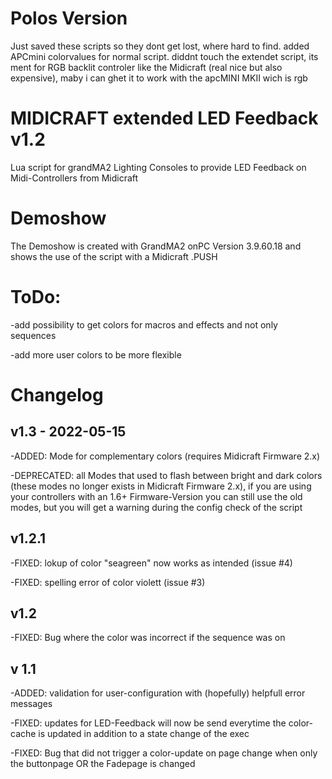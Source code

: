 # Polos Version
Just saved these scripts so they dont get lost, where hard to find.
added APCmini colorvalues for normal script.
diddnt touch the extendet script, its ment for RGB backlit controler like the Midicraft (real nice but also expensive), maby i can ghet it to work with the apcMINI MKII wich is rgb


# MIDICRAFT extended LED Feedback v1.2
Lua script for grandMA2 Lighting Consoles to provide LED Feedback on Midi-Controllers from Midicraft

# Demoshow
The Demoshow is created with GrandMA2 onPC Version 3.9.60.18 and shows the use of the script with a Midicraft .PUSH

# ToDo:
-add possibility to get colors for macros and effects and not only sequences

-add more user colors to be more flexible

# Changelog
## v1.3 - 2022-05-15
-ADDED: Mode for complementary colors (requires Midicraft Firmware 2.x)

-DEPRECATED: all Modes that used to flash between bright and dark colors (these modes no longer exists in Midicraft Firmware 2.x), if you are using your controllers with an 1.6+ Firmware-Version you can still use the old modes, but you will get a warning during the config check of the script

## v1.2.1
-FIXED: lokup of color "seagreen" now works as intended (issue #4)

-FIXED: spelling error of color violett (issue #3)

## v1.2
-FIXED: Bug where the color was incorrect if the sequence was on

## v 1.1
-ADDED: validation for user-configuration with (hopefully) helpfull error messages

-FIXED: updates for LED-Feedback will now be send everytime the color-cache is updated in addition to a state change of the exec

-FIXED: Bug that did not trigger a color-update on page change when only the buttonpage OR the Fadepage is changed
